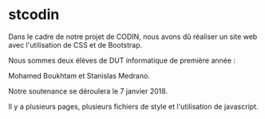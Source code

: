 # stcodin

Dans le cadre de notre projet de CODIN, nous avons dû réaliser un site web avec l'utilisation de CSS et de Bootstrap.

Nous sommes deux élèves de DUT informatique de première année : 

Mohamed Boukhtam et Stanislas Medrano.

Notre soutenance se déroulera le 7 janvier 2018.

Il y a plusieurs pages, plusieurs fichiers de style et l'utilisation de javascript.





